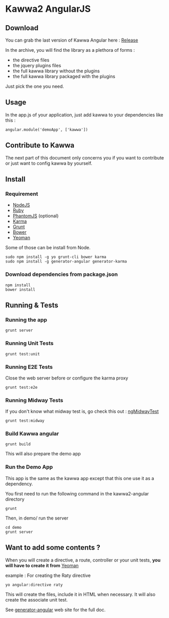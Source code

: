Kawwa2 AngularJS
================

Download
--------

You can grab the last version of Kawwa Angular here :  [Release][release]

In the archive, you will find the library as a plethora of forms : 

* the directive files
* the jquery plugins files
* the full kawwa library without the plugins
* the full kawwa library packaged with the plugins

Just pick the one you need.

Usage
-----

In the app.js of your application, just add kawwa to your dependencies like this :

	angular.module('demoApp', ['kawwa'])


Contribute to Kawwa
-------------------

The next part of this document only concerns you if you want to contribute or just want to config kawwa by yourself.




Install
-------

### Requirement

* [NodeJS][node]
* [Ruby][ruby]
* [PhantomJS][phantomjs] \(optional\)
* [Karma][karma]
* [Grunt][grunt]
* [Bower][bower]
* [Yeoman][yo]


Some of those can be install from Node.

	sudo npm install -g yo grunt-cli bower karma
	sudo npm install -g generator-angular generator-karma

### Download dependencies from package.json
	
	npm install
	bower install

Running & Tests
-----

### Running the app
	
	grunt server	




### Running Unit Tests

    grunt test:unit

### Running E2E Tests

Close the web server before or configure the karma proxy

	grunt test:e2e

### Running Midway Tests

If you don't know what midway test is, go check this out : [ngMidwayTest][midway]	

	grunt test:midway


### Build Kawwa angular

	grunt build

This will also prepare the demo app	

### Run the Demo App

This app is the same as the kawwa app except that this one use it as a dependency.

You first need to run the following command in the kawwa2-angular directory
	
	grunt

Then, in demo/ run the server

	cd demo
	grunt server


Want to add some contents ?
------------


When you will create a directive, a route, controller or your unit tests, __you will have to create it from__ [Yeoman][yo]

example : For creating the Raty directive

	yo angular:directive raty

This will create the files, include it in HTML when necessary. It will also create the associate unit test.

See [generator-angular] web site for the  full doc.





[node]: http://nodejs.org "NodeJs"
[ruby]: http://www.ruby-lang.org/fr/ "Ruby"
[karma]: http://karma-runner.github.io "Karma"
[phantomjs]: http://phantomjs.org/ "PhantomJS"
[yo]: http://yeoman.io/ "Yeoman"
[grunt]: http://gruntjs.com/ "Grunt"
[bower]: https://github.com/bower/bower "Bower"
[generator-angular]: https://github.com/yeoman/generator-angular 
[midway]: https://github.com/yearofmoo/ngMidwayTester
[release]: https://github.com/got5/KAWWA/tree/master/kawwa2-angularjs/blob/master/kawwa-release.zip?raw=true
